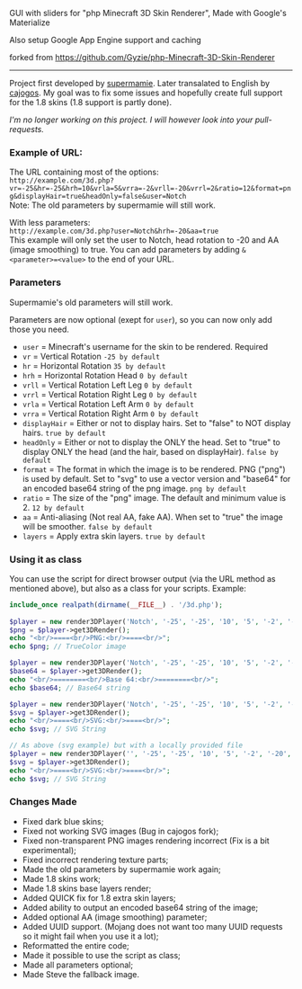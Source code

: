 GUI with sliders for "php Minecraft 3D Skin Renderer", Made with Google's Materialize

Also setup Google App Engine support and caching

forked from https://github.com/Gyzie/php-Minecraft-3D-Skin-Renderer





------------------------------------
Project first developed by <a href="https://github.com/supermamie/php-Minecraft-3D-skin" target="_blank">supermamie</a>. Later transalated to English by <a href="https://github.com/cajogos/php-Minecraft-3D-Skin-Renderer" target="_blank">cajogos</a>.
My goal was to fix some issues and hopefully create full support for the 1.8 skins (1.8 support is partly done).

*I'm no longer working on this project. I will however look into your pull-requests.*

### Example of URL:
The URL containing most of the options:<br/>
`http://example.com/3d.php?vr=-25&hr=-25&hrh=10&vrla=5&vrra=-2&vrll=-20&vrrl=2&ratio=12&format=png&displayHair=true&headOnly=false&user=Notch`<br/>
Note: The old parameters by supermamie will still work.

With less parameters:<br/>
`http://example.com/3d.php?user=Notch&hrh=-20&aa=true`<br/>
This example will only set the user to Notch, head rotation to -20 and AA (image smoothing) to true. You can add parameters by adding `&<parameter>=<value>` to the end of your URL.

### Parameters
Supermamie's old parameters will still work.

Parameters are now optional (exept for `user`), so you can now only add those you need.

- `user` = Minecraft's username for the skin to be rendered. Required
- `vr` = Vertical Rotation `-25 by default`
- `hr` = Horizontal Rotation `35 by default`
- `hrh` = Horizontal Rotation Head `0 by default`
- `vrll` = Vertical Rotation Left Leg `0 by default`
- `vrrl` = Vertical Rotation Right Leg `0 by default`
- `vrla` = Vertical Rotation Left Arm `0 by default`
- `vrra` = Vertical Rotation Right Arm `0 by default`
- `displayHair` = Either or not to display hairs. Set to "false" to NOT display hairs. `true by default`
- `headOnly` = Either or not to display the ONLY the head. Set to "true" to display ONLY the head (and the hair, based on displayHair). `false by default`
- `format` = The format in which the image is to be rendered. PNG ("png") is used by default. Set to "svg" to use a vector version and "base64" for an encoded base64 string of the png image. `png by default`
- `ratio` = The size of the "png" image. The default and minimum value is 2. `12 by default`
- `aa` = Anti-aliasing (Not real AA, fake AA). When set to "true" the image will be smoother. `false by default`
- `layers` = Apply extra skin layers. `true by default`

### Using it as class
You can use the script for direct browser output (via the URL method as mentioned above), but also as a class for your scripts. Example:

```php
include_once realpath(dirname(__FILE__) . '/3d.php');
	
$player = new render3DPlayer('Notch', '-25', '-25', '10', '5', '-2', '-20', '2', 'true', 'false', 'png', '12', 'true', 'true'); //render3DPlayer(user, vr, hr, hrh, vrll, vrrl, vrla, vrra, displayHair, headOnly, format, ratio, aa, layers)
$png = $player->get3DRender();
echo "<br/>====<br/>PNG:<br/>====<br/>";
echo $png; // TrueColor image

$player = new render3DPlayer('Notch', '-25', '-25', '10', '5', '-2', '-20', '2', 'true', 'false', 'base64', '12', 'true', 'true'); //render3DPlayer(user, vr, hr, hrh, vrll, vrrl, vrla, vrra, displayHair, headOnly, format, ratio, aa, layers)
$base64 = $player->get3DRender();
echo "<br/>========<br/>Base 64:<br/>========<br/>";
echo $base64; // Base64 string

$player = new render3DPlayer('Notch', '-25', '-25', '10', '5', '-2', '-20', '2', 'true', 'false', 'svg', '12', 'true', 'true'); //render3DPlayer(user, vr, hr, hrh, vrll, vrrl, vrla, vrra, displayHair, headOnly, format, ratio, aa, layers)
$svg = $player->get3DRender();
echo "<br/>====<br/>SVG:<br/>====<br/>";
echo $svg; // SVG String

// As above (svg example) but with a locally provided file
$player = new render3DPlayer('', '-25', '-25', '10', '5', '-2', '-20', '2', 'true', 'false', 'svg', '12', 'true', 'true', 'someskinfile.png');
$svg = $player->get3DRender();
echo "<br/>====<br/>SVG:<br/>====<br/>";
echo $svg; // SVG String

```

### Changes Made
- Fixed dark blue skins;
- Fixed not working SVG images (Bug in cajogos fork);
- Fixed non-transparent PNG images rendering incorrect (Fix is a bit experimental);
- Fixed incorrect rendering texture parts;
- Made the old parameters by supermamie work again;
- Made 1.8 skins work;
- Made 1.8 skins base layers render;
- Added QUICK fix for 1.8 extra skin layers;
- Added ability to output an encoded base64 string of the image;
- Added optional AA (image smoothing) parameter;
- Added UUID support. (Mojang does not want too many UUID requests so it might fail when you use it a lot);
- Reformatted the entire code;
- Made it possible to use the script as class;
- Made all parameters optional;
- Made Steve the fallback image.
